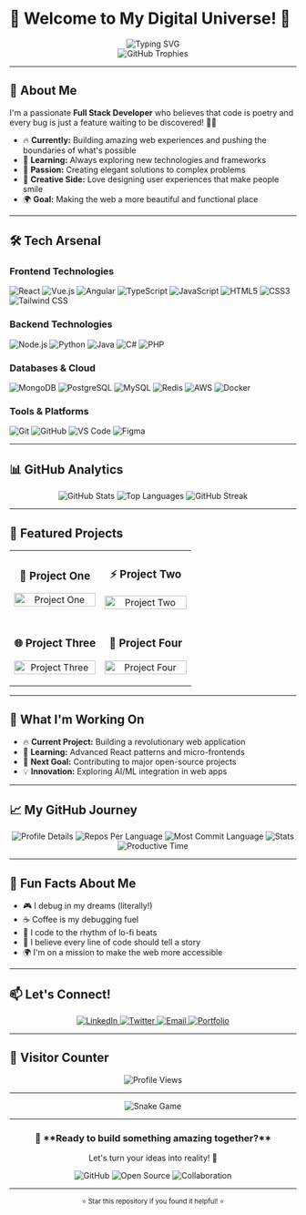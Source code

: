 # 🚀 Welcome to My Digital Universe! 🚀

<div align="center">
  <img src="https://readme-typing-svg.herokuapp.com?font=Fira+Code&weight=500&size=28&pause=1000&color=6366F1&center=true&vCenter=true&width=600&height=100&lines=Hello+Everyone!+I'm+Vishal+%F0%9F%91%8B;AI/ML Engineer;Creative+Problem+Solver;Open+Source+Enthusiast;Always+Learning+%F0%9F%93%9A" alt="Typing SVG" />
</div>

<div align="center">
  <img src="https://github-profile-trophy.vercel.app/?username=vidung007&theme=radical&no-frame=true&no-bg=true&margin-w=4" alt="GitHub Trophies" />
</div>

---

## 🎯 **About Me**

I'm a passionate **Full Stack Developer** who believes that code is poetry and every bug is just a feature waiting to be discovered! 🐛✨

- 🔥 **Currently:** Building amazing web experiences and pushing the boundaries of what's possible
- 🌱 **Learning:** Always exploring new technologies and frameworks
- 🚀 **Passion:** Creating elegant solutions to complex problems
- 🎨 **Creative Side:** Love designing user experiences that make people smile
- 🌍 **Goal:** Making the web a more beautiful and functional place

---

## 🛠️ **Tech Arsenal**

### **Frontend Technologies**
![React](https://img.shields.io/badge/-React-61DAFB?style=for-the-badge&logo=react&logoColor=black)
![Vue.js](https://img.shields.io/badge/-Vue.js-4FC08D?style=for-the-badge&logo=vue.js&logoColor=white)
![Angular](https://img.shields.io/badge/-Angular-DD0031?style=for-the-badge&logo=angular&logoColor=white)
![TypeScript](https://img.shields.io/badge/-TypeScript-3178C6?style=for-the-badge&logo=typescript&logoColor=white)
![JavaScript](https://img.shields.io/badge/-JavaScript-F7DF1E?style=for-the-badge&logo=javascript&logoColor=black)
![HTML5](https://img.shields.io/badge/-HTML5-E34F26?style=for-the-badge&logo=html5&logoColor=white)
![CSS3](https://img.shields.io/badge/-CSS3-1572B6?style=for-the-badge&logo=css3&logoColor=white)
![Tailwind CSS](https://img.shields.io/badge/-Tailwind_CSS-38B2AC?style=for-the-badge&logo=tailwind-css&logoColor=white)

### **Backend Technologies**
![Node.js](https://img.shields.io/badge/-Node.js-339933?style=for-the-badge&logo=nodedotjs&logoColor=white)
![Python](https://img.shields.io/badge/-Python-3776AB?style=for-the-badge&logo=python&logoColor=white)
![Java](https://img.shields.io/badge/-Java-ED8B00?style=for-the-badge&logo=openjdk&logoColor=white)
![C#](https://img.shields.io/badge/-C%23-239120?style=for-the-badge&logo=c-sharp&logoColor=white)
![PHP](https://img.shields.io/badge/-PHP-777BB4?style=for-the-badge&logo=php&logoColor=white)

### **Databases & Cloud**
![MongoDB](https://img.shields.io/badge/-MongoDB-4EA94B?style=for-the-badge&logo=mongodb&logoColor=white)
![PostgreSQL](https://img.shields.io/badge/-PostgreSQL-316192?style=for-the-badge&logo=postgresql&logoColor=white)
![MySQL](https://img.shields.io/badge/-MySQL-4479A1?style=for-the-badge&logo=mysql&logoColor=white)
![Redis](https://img.shields.io/badge/-Redis-DC382D?style=for-the-badge&logo=redis&logoColor=white)
![AWS](https://img.shields.io/badge/-AWS-232F3E?style=for-the-badge&logo=amazon-aws&logoColor=white)
![Docker](https://img.shields.io/badge/-Docker-2496ED?style=for-the-badge&logo=docker&logoColor=white)

### **Tools & Platforms**
![Git](https://img.shields.io/badge/-Git-F05032?style=for-the-badge&logo=git&logoColor=white)
![GitHub](https://img.shields.io/badge/-GitHub-181717?style=for-the-badge&logo=github&logoColor=white)
![VS Code](https://img.shields.io/badge/-VS_Code-007ACC?style=for-the-badge&logo=visual-studio-code&logoColor=white)
![Figma](https://img.shields.io/badge/-Figma-F24E1E?style=for-the-badge&logo=figma&logoColor=white)

---

## 📊 **GitHub Analytics**

<div align="center">
  <img src="https://github-readme-stats.vercel.app/api?username=vidung007&show_icons=true&theme=radical&hide_border=true&bg_color=0D1117&title_color=6366F1&icon_color=6366F1&text_color=FFFFFF" alt="GitHub Stats" />
  
  <img src="https://github-readme-stats.vercel.app/api/top-langs/?username=vidung007&layout=compact&theme=radical&hide_border=true&bg_color=0D1117&title_color=6366F1&text_color=FFFFFF" alt="Top Languages" />
  
  <img src="https://github-readme-streak-stats.herokuapp.com/?user=vidung007&theme=radical&hide_border=true&background=0D1117&stroke=6366F1&ring=6366F1&fire=6366F1&currStreakNum=FFFFFF&currStreakLabel=6366F1&sideNums=FFFFFF&sideLabels=6366F1&dates=6366F1" alt="GitHub Streak" />
</div>

---

## 🚀 **Featured Projects**

<div align="center">
  <table>
    <tr>
      <td width="50%">
        <h3 align="center">🎨 Project One</h3>
        <p align="center">
          <a href="https://github.com/vidung007/Stratus-Agent" target="_blank">
            <img src="https://github-readme-stats.vercel.app/api/pin/?username=vidung007&repo=Stratus-Agent&theme=radical&hide_border=true&bg_color=0D1117&title_color=6366F1&text_color=FFFFFF" width="100%" alt="Project One"/>
          </a>
        </p>
      </td>
      <td width="50%">
        <h3 align="center">⚡ Project Two</h3>
        <p align="center">
          <a href="https://github.com/vidung007/DocRag" target="_blank">
            <img src="https://github-readme-stats.vercel.app/api/pin/?username=vidung007&repo=DocRag&theme=radical&hide_border=true&bg_color=0D1117&title_color=6366F1&text_color=FFFFFF" width="100%" alt="Project Two"/>
          </a>
        </p>
      </td>
    </tr>
    <tr>
      <td width="50%">
        <h3 align="center">🌐 Project Three</h3>
        <p align="center">
          <a href="https://github.com/vidung007/Autonomous-Vehicle-Simulator" target="_blank">
            <img src="https://github-readme-stats.vercel.app/api/pin/?username=vidung007&repo=Autonomous-Vehicle-Simulator&theme=radical&hide_border=true&bg_color=0D1117&title_color=6366F1&text_color=FFFFFF" width="100%" alt="Project Three"/>
          </a>
        </p>
      </td>
      <td width="50%">
        <h3 align="center">🔧 Project Four</h3>
        <p align="center">
          <a href="https://github.com/vidung007/MistralAI" target="_blank">
            <img src="https://github-readme-stats.vercel.app/api/pin/?username=vidung007&repo=MistralAI&theme=radical&hide_border=true&bg_color=0D1117&title_color=6366F1&text_color=FFFFFF" width="100%" alt="Project Four"/>
          </a>
        </p>
      </td>
    </tr>
  </table>
</div>

---

## 🎯 **What I'm Working On**

- 🔥 **Current Project:** Building a revolutionary web application
- 🌱 **Learning:** Advanced React patterns and micro-frontends
- 🚀 **Next Goal:** Contributing to major open-source projects
- 💡 **Innovation:** Exploring AI/ML integration in web apps

---

## 📈 **My GitHub Journey**

<div align="center">
  <img src="https://github-profile-summary-cards.vercel.app/api/cards/profile-details?username=vidung007&theme=radical" alt="Profile Details" />
  
  <img src="https://github-profile-summary-cards.vercel.app/api/cards/repos-per-language?username=vidung007&theme=radical" alt="Repos Per Language" />
  
  <img src="https://github-profile-summary-cards.vercel.app/api/cards/most-commit-language?username=vidung007&theme=radical" alt="Most Commit Language" />
  
  <img src="https://github-profile-summary-cards.vercel.app/api/cards/stats?username=vidung007&theme=radical" alt="Stats" />
  
  <img src="https://github-profile-summary-cards.vercel.app/api/cards/productive-time?username=vidung007&theme=radical" alt="Productive Time" />
</div>

---

## 🌟 **Fun Facts About Me**

- 🎮 I debug in my dreams (literally!)
- ☕ Coffee is my debugging fuel
- 🎵 I code to the rhythm of lo-fi beats
- 🚀 I believe every line of code should tell a story
- 🌍 I'm on a mission to make the web more accessible

---

## 📫 **Let's Connect!**

<div align="center">
  <a href="https://linkedin.com/in/https://www.linkedin.com/in/vishaldung-csgrad/" target="_blank">
    <img src="https://img.shields.io/badge/-LinkedIn-0077B5?style=for-the-badge&logo=linkedin&logoColor=white" alt="LinkedIn"/>
  </a>
  <a href="https://twitter.com/https://x.com/TojiButInSpace" target="_blank">
    <img src="https://img.shields.io/badge/-Twitter-1DA1F2?style=for-the-badge&logo=twitter&logoColor=white" alt="Twitter"/>
  </a>
  <a href="mailto:vishalofficial18@gmail.com" target="_blank">
    <img src="https://img.shields.io/badge/-Email-D14836?style=for-the-badge&logo=gmail&logoColor=white" alt="Email"/>
  </a>
  <a href="https://your-portfolio.com" target="_blank">
    <img src="https://img.shields.io/badge/-Portfolio-000000?style=for-the-badge&logo=About.me&logoColor=white" alt="Portfolio"/>
  </a>
</div>

---

## 🎉 **Visitor Counter**

<div align="center">
  <img src="https://profile-counter.glitch.me/vidung007/count.svg" alt="Profile Views" />
</div>

---

<div align="center">
  <img src="https://github.com/vidung007/vidung007/blob/output/github-contribution-grid-snake-dark.svg" alt="Snake Game" />
</div>

---

<div align="center">
  <h3>🎯 **Ready to build something amazing together?**</h3>
  <p>Let's turn your ideas into reality! 🚀</p>
  
  ![GitHub](https://img.shields.io/badge/-GitHub-181717?style=for-the-badge&logo=github&logoColor=white)
  ![Open Source](https://img.shields.io/badge/-Open%20Source-6E5494?style=for-the-badge&logo=github&logoColor=white)
  ![Collaboration](https://img.shields.io/badge/-Collaboration-2E8B57?style=for-the-badge&logo=github&logoColor=white)
</div>

---

<div align="center">
  <sub>⭐ Star this repository if you found it helpful! ⭐</sub>
</div>
